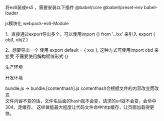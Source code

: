 将es6装成es5 ，需要安装以下插件 
@babel/core @babel/preset-env babel-loader

js模块化
webpack-es6-Module 

1、直接通过export导出多个，可以使用import {} from '../xx' 来引入
export {
    obj1,
    obj2
}

2、想要导出一个 使用 export default = {
    xxx
}, 这种方式可使用import obd 来接受 不需要使用解构赋值形式 {} 


生产环境


开发环境

bundle.js -> bundle.[contenthash].js   contenthash会根据文件的内容改变而改变  
文件内容不变的话，文件名后面的hash就不会变，请求的url就不会变，会命中304，走缓存。
这样做能最大程度让代码文件命中http缓存，让页面加载得更快。